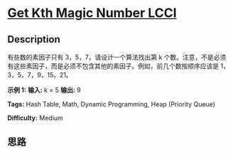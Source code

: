 # [Get Kth Magic Number LCCI][title]

## Description

有些数的素因子只有 3，5，7，请设计一个算法找出第 k 个数。注意，不是必须有这些素因子，而是必须不包含其他的素因子。例如，前几个数按顺序应该是
1，3，5，7，9，15，21。

**示例 1:**
            **输入:** k = 5        **输出:** 9    


**Tags:** Hash Table, Math, Dynamic Programming, Heap (Priority Queue)

**Difficulty:** Medium

## 思路

[title]: https://leetcode-cn.com/problems/get-kth-magic-number-lcci

